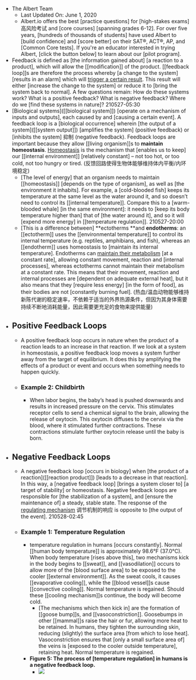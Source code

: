 - The Albert Team
    - Last Updated On: June 1, 2020
    - Albert.io offers the best [practice questions] for [high-stakes exams] 高风险考试 and [core courses] [spanning grades 6-12]. For over five years, [hundreds of thousands of students] have used Albert to [build confidence] and [score better] on their SAT®, ACT®, AP, and [Common Core tests]. If you're an educator interested in trying Albert, [click the button below] to learn about our [pilot program].
- Feedback is defined as [the information gained about] [a reaction to a product], which will allow the [[modification]] of the product. [[feedback loop]]s are therefore the process whereby [a change to the system] [results in an alarm] which will [trigger a certain result](((Ld6QAv8Tr))). This result will either [increase the change to the system] or reduce it to [bring the system back to normal]. A few questions remain: How do these systems work? What is a positive feedback? What is negative feedback? Where do we [find these systems in nature]?
210527-05:30
- [Biological systems]([[biological system]]) [operate on a mechanism of inputs and outputs], each caused by and [causing a certain event]. A feedback loop is a [biological occurrence] wherein [the output of a system]([[system output]]) [amplifies the system] (positive feedback) or [inhibits the system] 抑制 (negative feedback). Feedback loops are important because they allow [[living organism]]s to **maintain homeostasis**. [Homeostasis](https://www.albert.io/blog/homeostasis-ap-biology-crash-course-review/) is the mechanism that [enables us to keep] our [[internal environment]] [relatively constant] – not too hot, or too cold, not too hungry or tired. 
(反馈回路使得生物体能够维持体内平衡/内环境稳定)
    - [The level of energy] that an organism needs to maintain [[homeostasis]] [depends on the type of organism], as well as [the environment it inhabits]. For example, a [cold-blooded fish] keeps its temperature at the same level as the water around it, and so doesn’t need to control its [[internal temperature]]. Compare this to a [warm-blooded whale] [in the same environment]: it needs to [keep its body temperature higher than] that of [the water around it], and so it will [expend more energy] in [[temperature regulation]]. 
210527-20:00
    - [This is a difference between] **ectotherms **and **endotherms**: an [[ectotherm]] uses the [[environmental temperature]] to control its internal temperature (e.g. reptiles, amphibians, and fish), whereas an [[endotherm]] uses homeostasis to [maintain its internal temperature]. Endotherms can [maintain their metabolism]([[metabolism]]) [at a constant rate], allowing constant movement, reaction and [internal processes], whereas ectotherms cannot maintain their metabolism at a constant rate. This means that their movement, reaction and internal processes are [dependent on adequate external heat], but it also means that they [require less energy] [in the form of food], as their bodies are not [constantly burning fuel].
(热血/温血动物能够维持新陈代谢的稳定速率，不依赖于适当的外界热源条件，但因为其身体需要持续不断地消耗能量，因此需要更充足的食物来提供能量)
- ## **Positive Feedback Loops**
    - A positive feedback loop occurs in nature when the product of a reaction leads to an increase in that reaction. If we look at a system in homeostasis, a positive feedback loop moves a system further away from the target of equilibrium. It does this by amplifying the effects of a product or event and occurs when something needs to happen quickly.
    - ### **Example 2: Childbirth**
        - When labor begins, the baby’s head is pushed downwards and results in increased pressure on the cervix. This stimulates receptor cells to send a chemical signal to the brain, allowing the release of oxytocin. This oxytocin diffuses to the cervix via the blood, where it stimulated further contractions. These contractions stimulate further oxytocin release until the baby is born.
- ## **Negative Feedback Loops**
    - A negative feedback loop [occurs in biology] when [the product of a reaction]([[reaction product]]) [leads to a decrease in that reaction]. In this way, a [negative feedback loop] [brings a system closer to] [a target of stability] or homeostasis. Negative feedback loops are responsible for [the stabilization of a system], and [ensure the maintenance of] a steady, stable state. The response of the [regulating mechanism](((Bv6_WVs36))) 调节机制的响应 is opposite to [the output of the event].
210528-02:45
    - ### **Example 1: Temperature Regulation**
        - temperature regulation in humans [occurs constantly]. Normal [[human body temperature]] is approximately 98.6°F (37.0℃). When body temperature [rises above this], two mechanisms kick in the body begins to [[sweat]], and [[vasodilation]] occurs to allow more of the [blood surface area] to be exposed to the cooler [[external environment]]. As the sweat cools, it causes [[evaporative cooling]], while the [[blood vessel]]s cause [[convective cooling]]. Normal temperature is regained. Should these [[cooling mechanism]]s continue, the body will become cold. 
            - [The mechanisms which then kick in] are the formation of [[goose bump]]s, and [[vasoconstriction]]. Goosebumps in other [[mammal]]s raise the hair or fur, allowing more heat to be retained. In humans, they tighten the surrounding skin, reducing (slightly) the surface area [from which to lose heat]. Vasoconstriction ensures that [only a small surface area of] the veins is [exposed to the cooler outside temperature], retaining heat. Normal temperature is regained.
        - __Figure 5: The process of [temperature regulation] in humans is a negative feedback loop.__
            - ![](https://www.albert.io/blog/wp-content/uploads/2016/08/Temperature-Regulation.jpg)
